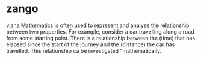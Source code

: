 # zango
viana
Mathematics is often used to represent and analyse the relationship between two properties. For example, consider a car travelling along a road from some starting point. There is a relationship between the (time) that has elapsed since the start of the journey and the (distance) the car has travelled. This relationship ca be investigated "mathematically.
